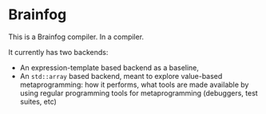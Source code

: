 # Brainfog

This is a Brainfog compiler. In a compiler.

It currently has two backends:
- An expression-template based backend as a baseline,
- An `std::array` based backend, meant to explore value-based metaprogramming:
  how it performs, what tools are made available by using regular programming
  tools for metaprogramming (debuggers, test suites, etc)
